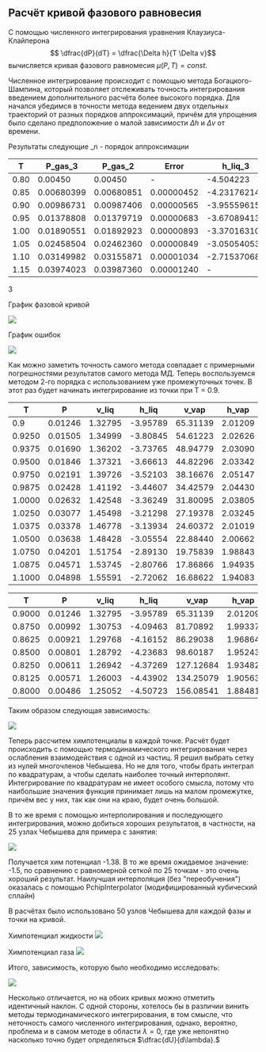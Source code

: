 ## Расчёт кривой фазового равновесия

С помощью численного интегрирования уравнения Клаузиуса-Клайперона
$$ \dfrac{dP}{dT} = \dfrac{\Delta h}{T \Delta v}$$
 вычисляется кривая фазового равномесия $\mu(P, T) = const$.

 Численное интегрирование происходит с помощью метода Богацкого-Шампина, который позволяет отслеживать точность интегрирования введением дополнительного расчёта более высокого порядка. Для начался убедимся в точности метода ведением двух отдельных траекторий от разных порядков аппроксимаций, причём для упрощения было сделано предположение о малой зависимости $\Delta h$ и $\Delta v$ от времени.

 Результаты следующие _n - порядок аппроксимации

 | T     | P_gas_3    | P_gas_2    | Error      | h_liq_3          | h_gas_3        | v_liq_3      | v_gas_3       | h_liq_2          | h_gas_2        | v_liq_2      | v_gas_2       |
|-------|------------|------------|------------|------------------|----------------|--------------|---------------|------------------|----------------|--------------|---------------|
| 0.80  | 0.00450    | 0.00450    | -          | -4.504223        | 1.8982238      | 1.2514409    | 169.71892     | -4.504223        | 1.8982238      | 1.2514409    | 169.718922    |
| 0.85  | 0.00680399 | 0.00680851 | 0.00000452 | -4.231762148     | 1.978798537    | 1.288406882  | 117.1717305   | -4.231979109     | 1.985475935    | 1.288190558  | 117.4297456   |
| 0.90  | 0.00986731 | 0.00987406 | 0.00000565 | -3.955596153     | 2.057692514    | 1.328551329  | 84.25180761   | -3.955481290     | 2.064045173    | 1.328660941  | 84.43257788   |
| 0.95  | 0.01378808 | 0.01379719 | 0.00000683 | -3.670894135     | 2.131446603    | 1.374188389  | 62.67787722   | -3.665909335     | 2.132354844    | 1.375204998  | 62.56792754   |
| 1.00  | 0.01890551 | 0.01892923 | 0.00000893 | -3.370163102     | 2.183578668    | 1.427355823  | 46.91719540   | -3.363098575     | 2.182850349    | 1.428875444  | 46.80414467   |
| 1.05  | 0.02458504 | 0.02462360 | 0.00000849 | -3.050540538     | 2.239317190    | 1.491386545  | 37.07960774   | -3.054570877     | 2.238581839    | 1.490230175  | 37.04927698   |
| 1.10  | 0.03149982 | 0.03155871 | 0.00001034 | -2.715370686     | 2.292173687    | 1.567994920  | 29.83741117   | -2.727729066     | 2.286625600    | 1.565244969  | 29.66143486   |
| 1.15  | 0.03974023 | 0.03987360 | 0.00001240 | -                 | -              | -            | -             | -                 | -              | -            | -             |



З

График фазовой кривой

![](./images/phase_eq.png)

График ошибок

![](./images/errs.png)


Как можно заметить точность самого метода совпадает с примерными погрешностями результатов самого метода МД. Теперь воспользуемся методом 2-го порядка с использованием уже промежуточных точек. В этот раз будет начинать интегрирование из точки при T = 0.9.

| T      | P      | v_liq  | h_liq   | v_vap   | h_vap  | f(P, T) |
|--------|--------|--------|---------|---------|--------|---------|
| 0.9    | 0.01246| 1.32795| -3.95789| 65.31139| 2.01209| 0.10367 |
| 0.9250 | 0.01505| 1.34999| -3.80845| 54.61223| 2.02626| 0.11843 |
| 0.9375 | 0.01690| 1.36202| -3.73765| 48.94779| 2.03090| 0.12931 |
| 0.9500 | 0.01846| 1.37321| -3.66613| 44.82296| 2.03342| 0.13808 |
| 0.9750 | 0.02191| 1.39726| -3.52103| 38.16676| 2.05147| 0.15544 |
| 0.9875 | 0.02428| 1.41192| -3.44607| 34.42579| 2.04430| 0.16841 |
| 1.0000 | 0.02632| 1.42548| -3.36249| 31.80095| 2.03805| 0.17779 |
| 1.0250 | 0.03077| 1.45498| -3.21298| 27.19378| 2.03245| 0.19882 |
| 1.0375 | 0.03378| 1.46778| -3.13934| 24.60372| 2.01019| 0.21453 |
| 1.0500 | 0.03638| 1.48428| -3.05554| 22.88440| 2.00662| 0.22528 |
| 1.0750 | 0.04201| 1.51754| -2.89130| 19.75839| 1.98843| 0.24885 |
| 1.0875 | 0.04571| 1.53745| -2.80766| 17.86866| 1.94935| 0.26785 |
| 1.1000 | 0.04898| 1.55591| -2.72062| 16.68622| 1.94083| 0.28008 |

| T      | P      | v_liq  | h_liq   | v_vap    | h_vap  | f(P, T) |
|--------|--------|--------|---------|----------|--------|---------|
| 0.9000 | 0.01246| 1.32795| -3.95789| 65.31139 | 2.01209| 0.10367 |
| 0.8750 | 0.00992| 1.30753| -4.09463| 81.70892 | 1.99337| 0.08653 |
| 0.8625 | 0.00921| 1.29768| -4.16152| 86.29038 | 1.96864| 0.08358 |
| 0.8500 | 0.00801| 1.28792| -4.23683| 98.60187 | 1.95243| 0.07481 |
| 0.8250 | 0.00611| 1.26942| -4.37269| 127.12684| 1.93482| 0.06072 |
| 0.8125 | 0.00571| 1.26003| -4.43902| 134.25079| 1.90563| 0.05873 |
| 0.8000 | 0.00486| 1.25052| -4.50723| 156.08541| 1.88481| 0.05160 |


Таким образом следующая зависимость:

![](./images/acc.png)

Теперь рассчитем химпотенциалы в каждой точке. Расчёт будет происходить с помощью термодинамического интегрирования через ослабления взаимодействия с одной из частиц. Я решил выбрать сетку из нулей многочленов Чебышева. Но не для того, чтобы брать интеграл по квадратурам, а чтобы сделать наиболее точный интерполянт. Интегрирование по квадратурам не имеет особого смысла, потому что наибольшие значения функция принимает лишь на малом промежутке, причём вес у них, так как они на краю, будет очень большой. 

В то же время с помощью интерполирования и последующего интегрирования, можно добиться хороших результатов, в частности, на 25 узлах Чебышева для примера с занятия:

![](./images/integ_test.png)

Получается хим потенциал -1.38. В то же время ожидаемое значение: -1.5, по сравнению с равномерной сеткой по 25 точкам - это очень хороший результат. 
Наилучшая интерполяция (без "переобучения") оказалась с помощью PchipInterpolator (модифицированный кубический сплайн)

В расчётах было использовано 50 узлов Чебышева для каждой фазы и точки на кривой.

Химпотенциал жидкости
![](./images/mus_liq.png)


Химпотенциал газа
![](./images/mus_gas.png)


Итого, зависимость, которую было необходимо исследовать:

![](./images/mu_dif.png)

Несколько отличается, но на обоих кривых можно отметить идентичный наклон. С одной стороны, хотелось бы в различии винить методы термодинамического интегрирования, в том смысле, что неточность самого численного интегрирования, однако, вероятно, проблема и в самом методе в области $\lambda = 0$, где уже непонятно насколько точно будет определяться $\dfrac{dU}{d\lambda}.$